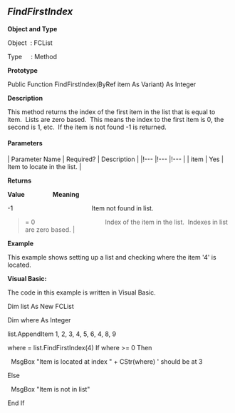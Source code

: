 _FindFirstIndex_
----------------

**Object and Type**

Object  : FCList

Type     : Method

**Prototype**

Public Function FindFirstIndex(ByRef item As Variant) As Integer

**Description**

This method returns the index of the first item in the list that is equal to item.  Lists are zero based.  This means the index to the first item is 0, the second is 1, etc.  If the item is not found -1 is returned.

#### Parameters

| Parameter Name | Required? | Description |
|!--- |!--- |!--- |
| item | Yes | Item to locate in the list. |

**Returns**

**Value**                **Meaning**

-1                                             Item not found in list.

>= 0                                        Index of the item in the list.  Indexes in list are zero based. |

**Example**

This example shows setting up a list and checking where the item '4' is located.

**Visual Basic:**

The code in this example is written in Visual Basic.

Dim list As New FCList

Dim where As Integer

list.AppendItem 1, 2, 3, 4, 5, 6, 4, 8, 9

where = list.FindFirstIndex(4) If where >= 0 Then

  MsgBox "Item is located at index " + CStr(where) ' should be at 3

Else

  MsgBox "Item is not in list"

End If
